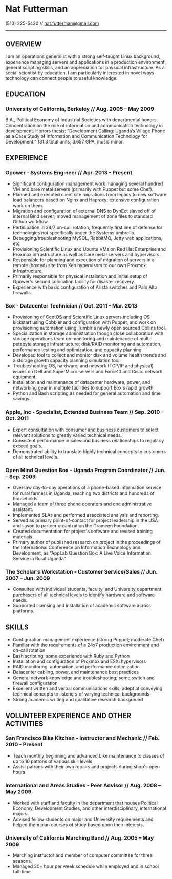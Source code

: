 Nat Futterman
=============
(510) 225-5430 // nat.futterman@gmail.com
_________________________________________

OVERVIEW
--------

I am an operations generalist with a strong self-taught Linux background,
experience managing servers and applications in a production environment,
general scripting skills, and an appreciation for physical infrastructure.
As a social scientist by education, I am particularly interested in novel ways 
technology can connect people to useful knowledge.


EDUCATION	
---------

### University of California, Berkeley // Aug. 2005 – May 2009  

B.A., Political Economy of Industrial Societies with departmental honors. 
Concentration on the role of information and communication technology in 
development. Honors thesis: “Development Calling: Uganda’s Village Phone as a 
Case Study of Information and Communication Technology for Development.” 
131.3 total units, 3.657 GPA, music minor.


EXPERIENCE
----------

### Opower - Systems Engineer // Apr. 2013 - Present

* Significant configuration management work managing several hundred VM and 
  bare metal servers (primarily with Puppet but some Chef).
* Planned and executed client site migrations from legacy to new software load
  balancers based on Nginx and Haproxy; extensive configuration work on them.
* Migration and configuration of external DNS to DynEct slaved off of internal
  Bind server; moved management of zone files to standard Github workflow.
* Participation in 24/7 on-call rotation; frequently first line of defense for
  technologies not specifically under the Systems umbrella.
* Debugging/troubleshooting MySQL, RabbitMQ, Jetty web applications, etc.
* Provisioning Scientific Linux and Ubuntu VMs on Red Hat Enterprise and Proxmox 
  infrastructure as well as bare metal servers and hypervisors.
* Responsible for planning and execution of migration of servers in a remote
  (hosted) site from Xen hypervisors to our own Proxmox infrastructure.
* Primarily responsible for physical installation and initial setup of Opower's 
  second colocation facility for disaster recovery.
* Experience with basic configuration of Arista switches and Palo Alto firewalls.

### Box - Datacenter Technician // Oct. 2011 - Mar. 2013

* Provisioning of CentOS and Scientific Linux servers including OS kickstart 
  using Cobbler and configuration with Puppet, and work on provisioning 
  automation using Tumblr's newly open sourced Collins tool.
* Specialization in storage administration though close collaboration with 
  storage operations team on monitoring and maintenance of multi-petabyte 
  storage infrastructure; disk/RAID monitoring and automation, 
  performance testing and optimization, and capacity planning.
* Developed tool to collect and monitor disk and volume health trends and 
  a storage growth capacity planning simulation tool.
* Troubleshooting OS, hardware, and network (TCP/IP and physical) issues on 
  Dell and SuperMicro servers and Force10 and Cisco network equipment.
* Installation and maintenance of datacenter hardware, power, and networking 
  gear in multiple facilities to support Box's rapid growth
* Python and Bash scripting as needed for general automation and time savings.

### Apple, Inc - Specialist, Extended Business Team	// Sep. 2010 – Oct. 2011

* Expert consultation with consumer and business customers to select relevant 
  solutions to greatly varied technical needs.
* Consistent performance in sales and business relationships to regularly exceed goals.
* Demonstrated ability to translate highly technical concepts to customers 
  of all technical levels.

### Open Mind Question Box - Uganda Program Coordinator	// Jun. – Sep. 2009

* Oversaw day-to-day operations of a phone-based information service for 
  rural farmers in Uganda, reaching two districts and hundreds of households.
* Managed a team of three phone operators and one administrative assistant.
* Implemented SLAs and performed associated analysis and reporting.
* Served as primary point-of-contact for project leadership in the USA and 
  liason to partner organization the Grameen Foundation.
* Created documentation for project's software and revised training materials.
* Primary author of published research on project in the proceedings of the 
  International Conference on Information Technology and Development, as 
  “AppLab Question Box: A Live Voice Information Service in Rural Uganda”

### The Scholar’s Workstation - Customer Service/Sales // Jun. 2007 – Jun. 2009

* Consulted with individual students, faculty, and University department
  purchasers of all technical levels to identify hardware and software needs.
* Supported licensing and installation of academic software across platforms.

SKILLS
------

* Configuration management experience (strong Puppet; moderate Chef)
* Familiar with the requirements of a 24x7 production environment and on-call rotation
* Bash scripting; some experience with Ruby and Python
* Installation and configuration of Proxmox and ESXi hypervisors
* RAID monitoring, automation, and performance optimization
* Datacenter cabling, power, and maintenance best practices
* General network knowledge and troubleshooting; some switch and firewall configuration
* Excellent written and verbal communications skills; adept at conveying
  technical concepts to listeners of varying technical backgrounds
* Strong academic writing and qualitative research background


VOLUNTEER EXPERIENCE AND OTHER ACTIVITIES
-----------------------------------------

### San Francisco Bike Kitchen - Instructor and Mechanic // Feb. 2010 - Present

* Teach monthly beginning and advanced bike maintenance to classes of up to 10
  patrons of various skill levels
* Assist patrons with their own repairs and projects during shop's open hours

### International and Areas Studies - Peer Advisor // Aug. 2008 – May 2009	

* Worked with staff and faculty in the department that houses Political Economy,
  Development Studies, and other interdisciplinary, international majors.
* Advised fellow students on major and University requirements and helped them 
  plan courses of study based upon their interests.

### University of California Marching Band // Aug. 2005 – May 2009	

* Marching instructor and member of computer committee for three seasons.
* Managed 20+ hour per week schedule while employed and in school full-time.
